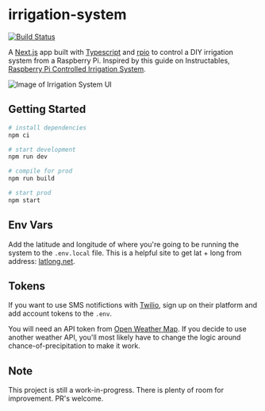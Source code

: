 # irrigation-system

[![Build Status](https://travis-ci.com/drewalth/irrigation-system.svg?branch=main)](https://travis-ci.com/drewalth/irrigation-system)

A [Next.js](https://nextjs.org/) app built with [Typescript](https://www.typescriptlang.org/) and [rpio](https://www.npmjs.com/package/rpio) to control a DIY irrigation system from a Raspberry Pi. Inspired by this guide on Instructables, [Raspberry Pi Controlled Irrigation System](https://www.instructables.com/Raspberry-Pi-Controlled-Irrigation-System/).

![Image of Irrigation System UI](https://www.drewalth.com/static/irrigation-04-acd9fe22dc775a1a48842b37b54ba552.png)

## Getting Started
 
```bash
# install dependencies
npm ci

# start development
npm run dev

# compile for prod
npm run build

# start prod 
npm start 
```

## Env Vars

Add the latitude and longitude of where you're going to be running the system to the `.env.local` file. This is a helpful site to get lat + long from address: [latlong.net](https://www.latlong.net/convert-address-to-lat-long.html).

## Tokens

If you want to use SMS notifictions with [Twilio](https://www.twilio.com/), sign up on their platform and add account tokens to the `.env`.

You will need an API token from [Open Weather Map](https://openweathermap.org/api). If you decide to use another weather API, you'll most likely have to change the logic around chance-of-precipitation to make it work.

## Note

This project is still a work-in-progress. There is plenty of room for improvement. PR's welcome.
